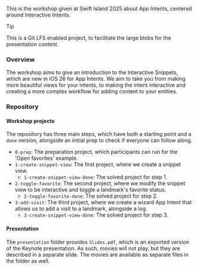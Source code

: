 This is the workshop given at Swift Island 2025 about App Intents, centered around Interactive Intents.

> [!TIP] 
> This is a Git LFS enabled project, to facilitate the large blobs for the presentation content.

### Overview

The workshop aims to give an introduction to the Interactive Snippets, which are new in iOS 26 for App Intents. We aim to take you from making more beautiful views for your intents, to making the intent interactive and creating a more complex workflow for adding content to your entities.

### Repository

#### Workshop projects

The repository has three main steps, which have both a starting point and a `done` version, alongside an initial prep to check if everyone can follow along.

* `0-prep`: The preparation project, which participants can run for the 'Open favorites' example.
* `1-create-snippet-view`: The first project, where we create a snippet view.
	* `1-create-snippet-view-done`: The solved project for step 1.
* `2-toggle-favorite`: The second project, where we modify the snippet view to be interactive and toggle a landmark's favorite status.
	* `2-toggle-favorite-done`: The solved project for step 2.
* `3-add-visit`: The third project, where we create a wizard App Intent that allows us to add a visit to a landmark, alongside a log.
	* `3-create-snippet-view-done`: The solved project for step 3.

#### Presentation

The `presentation` folder provides `Slides.pdf`, which is an exported version of the Keynote presentation. As such, movies will not play, but they are described in a separate slide. The movies are available as separate files in the folder as well.
